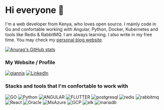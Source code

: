 # Hi everyone :wave:

I'm a web developer from Kenya, who loves open source. I mainly code in Go and confortable working with Angular, Python, Docker, Kubernetes and tools like Redis & RabbitMQ. I am always learning. I also write in my free time. You may check my [personal blog website](https://meronhayle.me/).

[![Anurag's GitHub stats](https://github-readme-stats.vercel.app/api?username=mernat)](https://github.com/anuraghazra/github-readme-stats)

### My Website / Profile
[![giannis](https://img.shields.io/static/v1?style=for-the-badge&message=meronhayle.me&color=blue&logoColor=FFFFFF&label=)](https://meronhayle.me/)
[![LinkedIn](https://img.shields.io/badge/linkedin-%231E77B5.svg?&style=for-the-badge&logo=linkedin&logoColor=white)](https://www.linkedin.com/in/meron-hayle-b92308102)

### Stacks and tools that I'm confortable to work with
![GO](https://img.shields.io/badge/Go-00ADD8?style=for-the-badge&logo=go&logoColor=white)
![Python](https://img.shields.io/badge/python-3670A0?style=for-the-badge&logo=python&logoColor=ffdd54)
![ANGULAR](https://img.shields.io/badge/Angular-DD0031?style=for-the-badge&logo=angular&logoColor=white)
![FLUTTER](https://img.shields.io/badge/Flutter-02569B?style=for-the-badge&logo=flutter&logoColor=white)
![postgresql](https://img.shields.io/badge/PostgreSQL-316192?style=for-the-badge&logo=postgresql&logoColor=white)
![redis](https://img.shields.io/badge/redis-%23DD0031.svg?&style=for-the-badge&logo=redis&logoColor=white)
![rabbitmq](https://img.shields.io/badge/rabbitmq-%23FF6600.svg?&style=for-the-badge&logo=rabbitmq&logoColor=white)
![React](https://img.shields.io/badge/React-20232A?style=for-the-badge&logo=react&logoColor=61DAFB)
![Oracle](https://img.shields.io/badge/Oracle-F80000?style=for-the-badge&logo=oracle&logoColor=black)
![MsAzure](https://img.shields.io/badge/microsoft%20azure-0089D6?style=for-the-badge&logo=microsoft-azure&logoColor=white)
![GCP](https://img.shields.io/badge/Google_Cloud-4285F4?style=for-the-badge&logo=google-cloud&logoColor=white)
![elk](https://img.shields.io/badge/Elastic_Search-005571?style=for-the-badge&logo=elasticsearch&logoColor=white)
![mariadb]( 	https://img.shields.io/badge/MariaDB-003545?style=for-the-badge&logo=mariadb&logoColor=white)
